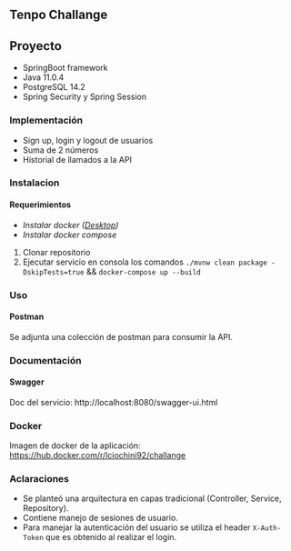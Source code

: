 ## Tenpo Challange

## Proyecto
- SpringBoot framework 
- Java 11.0.4
- PostgreSQL 14.2
- Spring Security y Spring Session

### Implementación
- Sign up, login y logout de usuarios
- Suma de 2 números
- Historial de llamados a la API

### Instalacion

#### Requerimientos
- _Instalar docker ([Desktop](https://www.docker.com/products/docker-desktop/))_
- _Instalar docker compose_

1. Clonar repositorio
2. Ejecutar servicio en consola los comandos ``./mvnw clean package -DskipTests=true`` && ``docker-compose up --build``

### Uso 
#### Postman
Se adjunta una colección de postman para consumir la API.

### Documentación
#### Swagger
Doc del servicio: http://localhost:8080/swagger-ui.html

### Docker
Imagen de docker de la aplicación: https://hub.docker.com/r/lciochini92/challange

### Aclaraciones
- Se planteó una arquitectura en capas tradicional (Controller, Service, Repository).
- Contiene manejo de sesiones de usuario.
- Para manejar la autenticación del usuario se utiliza el header `X-Auth-Token` que es obtenido al realizar el login.
